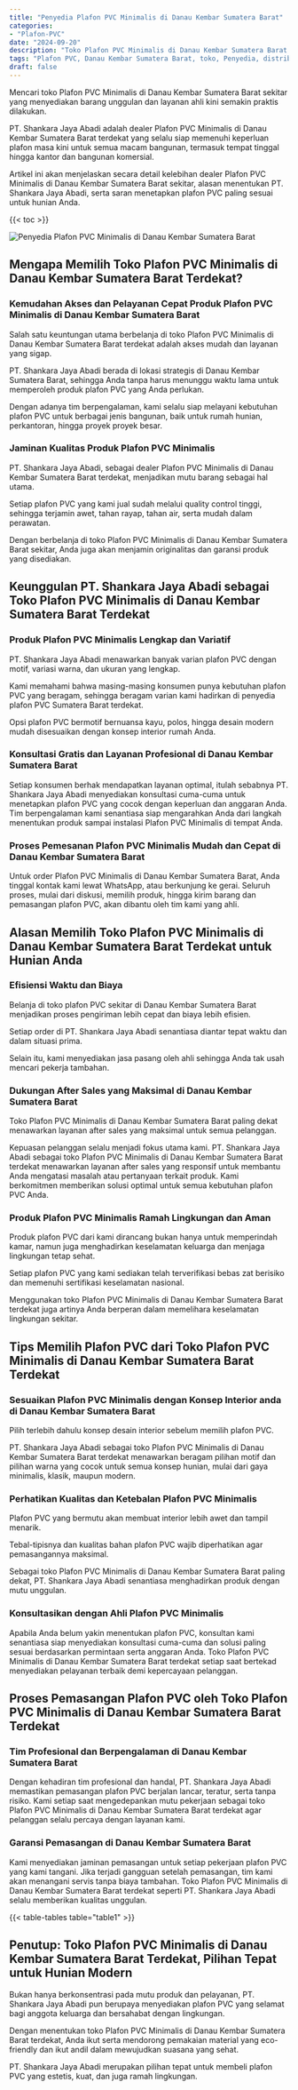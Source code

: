 ```yaml
---
title: "Penyedia Plafon PVC Minimalis di Danau Kembar Sumatera Barat"
categories: 
- "Plafon-PVC"
date: "2024-09-20"
description: "Toko Plafon PVC Minimalis di Danau Kembar Sumatera Barat bagi hunian, office, serta toko. Material unggulan, beragam motif, warna elegan, beserta layanan penempatan dikerjakan oleh tenaga ahli ahli dan jaminan resmi!|Jasa distribusi Plafon PVC Minimalis di Danau Kembar Sumatera Barat bagi kebutuhan rumah, office, maupun gerai, beserta plafon terbaik dan penempatan oleh tenaga ahli ahli serta garansi resmi.|Solusi Plafon PVC Minimalis di Danau Kembar Sumatera Barat yang terbukti bagi hunian, office, dan gerai, bersama produk berkualitas dan penempatan dikerjakan oleh tim ahli serta jaminan resmi.|Distribusi Plafon PVC Minimalis di Danau Kembar Sumatera Barat untuk rumah, office, serta ritel, beserta produk terbaik dan pemasangan ditangani oleh tim ahli, disertai beserta garansi resmi.}"
tags: "Plafon PVC, Danau Kembar Sumatera Barat, toko, Penyedia, distributor"
draft: false
---
```


Mencari toko Plafon PVC Minimalis di Danau Kembar Sumatera Barat sekitar yang menyediakan barang unggulan dan layanan ahli kini semakin praktis dilakukan.

PT. Shankara Jaya Abadi adalah dealer Plafon PVC Minimalis di Danau Kembar Sumatera Barat terdekat yang selalu siap memenuhi keperluan plafon masa kini untuk semua macam bangunan, termasuk tempat tinggal hingga kantor dan bangunan komersial.

Artikel ini akan menjelaskan secara detail kelebihan dealer Plafon PVC Minimalis di Danau Kembar Sumatera Barat sekitar, alasan menentukan PT. Shankara Jaya Abadi, serta saran menetapkan plafon PVC paling sesuai untuk hunian Anda.

{{< toc >}}

![Penyedia Plafon PVC Minimalis di Danau Kembar Sumatera Barat](/images/Plafon-PVC/Penyedia-Plafon-PVC-Minimalis-di-Danau-Kembar-Sumatera-Barat.png)


## Mengapa Memilih Toko Plafon PVC Minimalis di Danau Kembar Sumatera Barat Terdekat?

### Kemudahan Akses dan Pelayanan Cepat Produk Plafon PVC Minimalis di Danau Kembar Sumatera Barat

Salah satu keuntungan utama berbelanja di toko Plafon PVC Minimalis di Danau Kembar Sumatera Barat terdekat adalah akses mudah dan layanan yang sigap.

PT. Shankara Jaya Abadi berada di lokasi strategis di Danau Kembar Sumatera Barat, sehingga Anda tanpa harus menunggu waktu lama untuk memperoleh produk plafon PVC yang Anda perlukan.

Dengan adanya tim berpengalaman, kami selalu siap melayani kebutuhan plafon PVC untuk berbagai jenis bangunan, baik untuk rumah hunian, perkantoran, hingga proyek proyek besar.

### Jaminan Kualitas Produk Plafon PVC Minimalis

PT. Shankara Jaya Abadi, sebagai dealer Plafon PVC Minimalis di Danau Kembar Sumatera Barat terdekat, menjadikan mutu barang sebagai hal utama.

Setiap plafon PVC yang kami jual sudah melalui quality control tinggi, sehingga terjamin awet, tahan rayap, tahan air, serta mudah dalam perawatan.

Dengan berbelanja di toko Plafon PVC Minimalis di Danau Kembar Sumatera Barat sekitar, Anda juga akan menjamin originalitas dan garansi produk yang disediakan.

## Keunggulan PT. Shankara Jaya Abadi sebagai Toko Plafon PVC Minimalis di Danau Kembar Sumatera Barat Terdekat

### Produk Plafon PVC Minimalis Lengkap dan Variatif

PT. Shankara Jaya Abadi menawarkan banyak varian plafon PVC dengan motif, variasi warna, dan ukuran yang lengkap.

Kami memahami bahwa masing-masing konsumen punya kebutuhan plafon PVC yang beragam, sehingga beragam varian kami hadirkan di penyedia plafon PVC Sumatera Barat terdekat.

Opsi plafon PVC bermotif bernuansa kayu, polos, hingga desain modern mudah disesuaikan dengan konsep interior rumah Anda.

### Konsultasi Gratis dan Layanan Profesional di Danau Kembar Sumatera Barat

Setiap konsumen berhak mendapatkan layanan optimal, itulah sebabnya PT. Shankara Jaya Abadi menyediakan konsultasi cuma-cuma untuk menetapkan plafon PVC yang cocok dengan keperluan dan anggaran Anda. Tim berpengalaman kami senantiasa siap mengarahkan Anda dari langkah menentukan produk sampai instalasi Plafon PVC Minimalis di tempat Anda.

### Proses Pemesanan Plafon PVC Minimalis Mudah dan Cepat di Danau Kembar Sumatera Barat

Untuk order Plafon PVC Minimalis di Danau Kembar Sumatera Barat, Anda tinggal kontak kami lewat WhatsApp, atau berkunjung ke gerai. Seluruh proses, mulai dari diskusi, memilih produk, hingga kirim barang dan pemasangan plafon PVC, akan dibantu oleh tim kami yang ahli.

## Alasan Memilih Toko Plafon PVC Minimalis di Danau Kembar Sumatera Barat Terdekat untuk Hunian Anda

### Efisiensi Waktu dan Biaya

Belanja di toko plafon PVC sekitar di Danau Kembar Sumatera Barat menjadikan proses pengiriman lebih cepat dan biaya lebih efisien.

Setiap order di PT. Shankara Jaya Abadi senantiasa diantar tepat waktu dan dalam situasi prima.

Selain itu, kami menyediakan jasa pasang oleh ahli sehingga Anda tak usah mencari pekerja tambahan.

### Dukungan After Sales yang Maksimal di Danau Kembar Sumatera Barat

Toko Plafon PVC Minimalis di Danau Kembar Sumatera Barat paling dekat menawarkan layanan after sales yang maksimal untuk semua pelanggan.

Kepuasan pelanggan selalu menjadi fokus utama kami. PT. Shankara Jaya Abadi sebagai toko Plafon PVC Minimalis di Danau Kembar Sumatera Barat terdekat menawarkan layanan after sales yang responsif untuk membantu Anda mengatasi masalah atau pertanyaan terkait produk. Kami berkomitmen memberikan solusi optimal untuk semua kebutuhan plafon PVC Anda.

### Produk Plafon PVC Minimalis Ramah Lingkungan dan Aman

Produk plafon PVC dari kami dirancang bukan hanya untuk memperindah kamar, namun juga menghadirkan keselamatan keluarga dan menjaga lingkungan tetap sehat.

Setiap plafon PVC yang kami sediakan telah terverifikasi bebas zat berisiko dan memenuhi sertifikasi keselamatan nasional.

Menggunakan toko Plafon PVC Minimalis di Danau Kembar Sumatera Barat terdekat juga artinya Anda berperan dalam memelihara keselamatan lingkungan sekitar.

## Tips Memilih Plafon PVC dari Toko Plafon PVC Minimalis di Danau Kembar Sumatera Barat Terdekat

### Sesuaikan Plafon PVC Minimalis dengan Konsep Interior anda di Danau Kembar Sumatera Barat

Pilih terlebih dahulu konsep desain interior sebelum memilih plafon PVC.

PT. Shankara Jaya Abadi sebagai toko Plafon PVC Minimalis di Danau Kembar Sumatera Barat terdekat menawarkan beragam pilihan motif dan pilihan warna yang cocok untuk semua konsep hunian, mulai dari gaya minimalis, klasik, maupun modern.

### Perhatikan Kualitas dan Ketebalan Plafon PVC Minimalis

Plafon PVC yang bermutu akan membuat interior lebih awet dan tampil menarik.

Tebal-tipisnya dan kualitas bahan plafon PVC wajib diperhatikan agar pemasangannya maksimal.

Sebagai toko Plafon PVC Minimalis di Danau Kembar Sumatera Barat paling dekat, PT. Shankara Jaya Abadi senantiasa menghadirkan produk dengan mutu unggulan.

### Konsultasikan dengan Ahli Plafon PVC Minimalis

Apabila Anda belum yakin menentukan plafon PVC, konsultan kami senantiasa siap menyediakan konsultasi cuma-cuma dan solusi paling sesuai berdasarkan permintaan serta anggaran Anda. Toko Plafon PVC Minimalis di Danau Kembar Sumatera Barat terdekat setiap saat bertekad menyediakan pelayanan terbaik demi kepercayaan pelanggan.

## Proses Pemasangan Plafon PVC oleh Toko Plafon PVC Minimalis di Danau Kembar Sumatera Barat Terdekat

### Tim Profesional dan Berpengalaman di Danau Kembar Sumatera Barat

Dengan kehadiran tim profesional dan handal, PT. Shankara Jaya Abadi memastikan pemasangan plafon PVC berjalan lancar, teratur, serta tanpa risiko. Kami setiap saat mengedepankan mutu pekerjaan sebagai toko Plafon PVC Minimalis di Danau Kembar Sumatera Barat terdekat agar pelanggan selalu percaya dengan layanan kami.

### Garansi Pemasangan di Danau Kembar Sumatera Barat

Kami menyediakan jaminan pemasangan untuk setiap pekerjaan plafon PVC yang kami tangani. Jika terjadi gangguan setelah pemasangan, tim kami akan menangani servis tanpa biaya tambahan. Toko Plafon PVC Minimalis di Danau Kembar Sumatera Barat terdekat seperti PT. Shankara Jaya Abadi selalu memberikan kualitas unggulan.

{{< table-tables table="table1" >}}

## Penutup: Toko Plafon PVC Minimalis di Danau Kembar Sumatera Barat Terdekat, Pilihan Tepat untuk Hunian Modern

Bukan hanya berkonsentrasi pada mutu produk dan pelayanan, PT. Shankara Jaya Abadi pun berupaya menyediakan plafon PVC yang selamat bagi anggota keluarga dan bersahabat dengan lingkungan.

Dengan menentukan toko Plafon PVC Minimalis di Danau Kembar Sumatera Barat terdekat, Anda ikut serta mendorong pemakaian material yang eco-friendly dan ikut andil dalam mewujudkan suasana yang sehat.

PT. Shankara Jaya Abadi merupakan pilihan tepat untuk membeli plafon PVC yang estetis, kuat, dan juga ramah lingkungan.